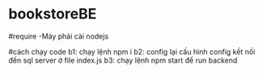 # bookstoreBE

#require
-Máy phải cài nodejs

#cách chạy code
b1: chạy lệnh npm i
b2: config lại cấu hình config kết nối đến sql server ở file index.js
b3: chạy lệnh npm start để run backend
